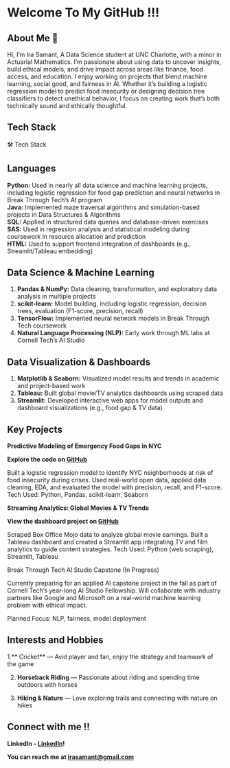 # Welcome To My GitHub !!!
## About Me 👋

Hi, I’m Ira Samant, A Data Science student at UNC Charlotte, with a minor in Actuarial Mathematics. I’m passionate about using data to uncover insights, build ethical models, and drive impact across areas like finance, food access, and education.
I enjoy working on projects that blend machine learning, social good, and fairness in AI. Whether it’s building a logistic regression model to predict food insecurity or designing decision tree classifiers to detect unethical behavior, I focus on creating work that’s both technically sound and ethically thoughtful.

## Tech Stack
🛠️ Tech Stack
## Languages
**Python:** Used in nearly all data science and machine learning projects, including logistic regression for food gap prediction and neural networks in Break Through Tech’s AI program  
**Java:** Implemented maze traversal algorithms and simulation-based projects in Data Structures & Algorithms  
**SQL:** Applied in structured data queries and database-driven exercises  
**SAS:** Used in regression analysis and statistical modeling during coursework in resource allocation and prediction  
**HTML:** Used to support frontend integration of dashboards (e.g., Streamlit/Tableau embedding)  

## Data Science & Machine Learning
1. **Pandas & NumPy:** Data cleaning, transformation, and exploratory data analysis in multiple projects  
2. **scikit-learn:** Model building, including logistic regression, decision trees, evaluation (F1-score, precision, recall)  
3. **TensorFlow:** Implemented neural network models in Break Through Tech coursework  
4. **Natural Language Processing (NLP):** Early work through ML labs at Cornell Tech’s AI Studio  

## Data Visualization & Dashboards
1. **Matplotlib & Seaborn:** Visualized model results and trends in academic and project-based work  
2. **Tableau:** Built global movie/TV analytics dashboards using scraped data  
3. **Streamlit:** Developed interactive web apps for model outputs and dashboard visualizations (e.g., food gap & TV data)  

## Key Projects 
**Predictive Modeling of Emergency Food Gaps in NYC**

**Explore the code on [GitHub](https://github.com/irasamant21/Food-Gap-Regression)**

Built a logistic regression model to identify NYC neighborhoods at risk of food insecurity during crises. Used real-world open data, applied data cleaning, EDA, and evaluated the model with precision, recall, and F1-score.
Tech Used: Python, Pandas, scikit-learn, Seaborn

**Streaming Analytics: Global Movies & TV Trends**

**View the dashboard project on [GitHub](https://github.com/irasamant21/gdp-dashboard-movie-data)**

Scraped Box Office Mojo data to analyze global movie earnings. Built a Tableau dashboard and created a Streamlit app integrating TV and film analytics to guide content strategies.
Tech Used: Python (web scraping), Streamlit, Tableau

Break Through Tech AI Studio Capstone (In Progress)

Currently preparing for an applied AI capstone project in the fall as part of Cornell Tech’s year-long AI Studio Fellowship. Will collaborate with industry partners like Google and Microsoft on a real-world machine learning problem with ethical impact.

Planned Focus: NLP, fairness, model deployment

## Interests and Hobbies 
1.** Cricket** — Avid player and fan, enjoy the strategy and teamwork of the game

2. **Horseback Riding** — Passionate about riding and spending time outdoors with horses

3. **Hiking & Nature** — Love exploring trails and connecting with nature on hikes

## Connect with me !!
**LinkedIn - [LinkedIn](https://linkedin.com/in/irasamant21)!**

**You can reach me at [irasamant@gmail.com](mailto:irasamant@gmail.com)**


